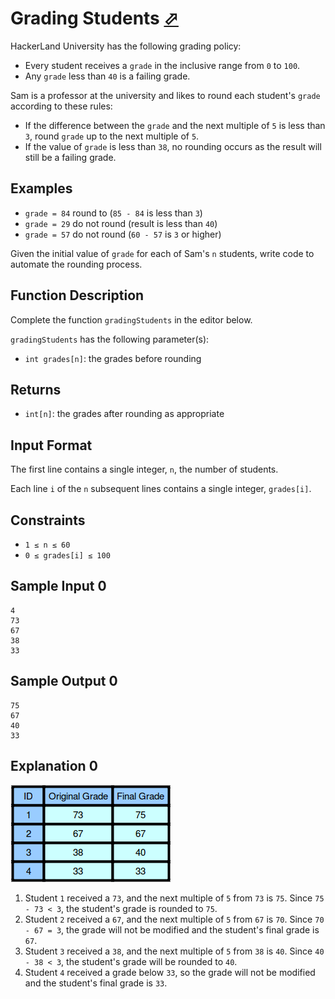# Grading Students [⬀](https://www.hackerrank.com/challenges/grading)

HackerLand University has the following grading policy:

- Every student receives a `grade` in the inclusive range from `0` to `100`.
- Any `grade` less than `40` is a failing grade.

Sam is a professor at the university and likes to round each student's `grade` according to these rules:

- If the difference between the `grade` and the next multiple of `5` is less than `3`, round `grade` up to the next multiple of `5`.
- If the value of `grade` is less than `38`, no rounding occurs as the result will still be a failing grade.

## Examples

- `grade = 84` round to  (`85 - 84` is less than `3`)
- `grade = 29` do not round (result is less than `40`)
- `grade = 57` do not round (`60 - 57` is `3` or higher)

Given the initial value of `grade` for each of Sam's `n` students, write code to automate the rounding process.

## Function Description

Complete the function `gradingStudents` in the editor below.

`gradingStudents` has the following parameter(s):

- `int grades[n]`: the grades before rounding

## Returns

- `int[n]`: the grades after rounding as appropriate

## Input Format

The first line contains a single integer, `n`, the number of students.

Each line `i` of the `n` subsequent lines contains a single integer, `grades[i]`.

## Constraints
- `1 ≤ n ≤ 60`
- `0 ≤ grades[i] ≤ 100`

## Sample Input 0
```
4
73
67
38
33
```

## Sample Output 0
```
75
67
40
33
```

## Explanation 0

![](curving2.png)

1. Student `1` received a `73`, and the next multiple of `5` from `73` is `75`. Since `75 - 73 < 3`, the student's grade is rounded to `75`.
2. Student `2` received a `67`, and the next multiple of `5` from `67` is `70`. Since `70 - 67 = 3`, the grade will not be modified and the student's final grade is `67`.
3. Student `3` received a `38`, and the next multiple of `5` from `38` is `40`. Since `40 - 38 < 3`, the student's grade will be rounded to `40`.
4. Student `4` received a grade below `33`, so the grade will not be modified and the student's final grade is `33`.
